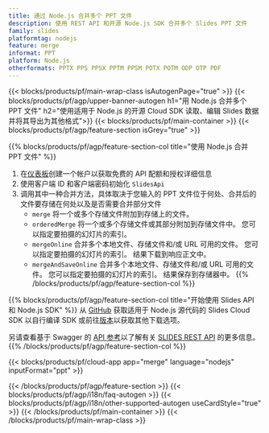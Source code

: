 ```yaml
---
title: 通过 Node.js 合并多个 PPT 文件
description: 使用 REST API 和开源 Node.js SDK 合并多个 Slides PPT 文件
family: slides
platformtag: nodejs
feature: merge
informat: PPT
platform: Node.js
otherformats: PPTX PPS PPSX PPTM PPSM POTX POTM ODP OTP PDF
---
```


{{< blocks/products/pf/main-wrap-class isAutogenPage="true" >}}
{{< blocks/products/pf/agp/upper-banner-autogen h1="用 Node.js 合并多个 PPT 文件" h2="使用适用于 Node.js 的开源 Cloud SDK 读取、编辑 Slides 数据并将其导出为其他格式">}}
{{< blocks/products/pf/main-container >}}
{{< blocks/products/pf/agp/feature-section isGrey="true" >}}

{{% blocks/products/pf/agp/feature-section-col title="使用 Node.js 合并 PPT 文件" %}}
1. 在<a href="https://dashboard.aspose.cloud/">仪表板</a>创建一个帐户以获取免费的 API 配额和授权详细信息
1. 使用客户端 ID 和客户端密码初始化 ```SlidesApi```
1. 调用其中一种合并方法，具体取决于您输入的 PPT 文件位于何处、合并后的文件要存储在何处以及是否需要合并部分文件
    - ```merge``` 将一个或多个存储文件附加到存储上的文件。
    - ```orderedMerge``` 将一个或多个存储文件或其部分附加到存储文件中。 您可以指定要拍摄的幻灯片的索引。
    - ```mergeOnline``` 合并多个本地文件、存储文件和/或 URL 可用的文件。 您可以指定要拍摄的幻灯片的索引。 结果下载到响应正文中。
    - ```mergeAndSaveOnline``` 合并多个本地文件、存储文件和/或 URL 可用的文件。 您可以指定要拍摄的幻灯片的索引。 结果保存到存储器中。
{{% /blocks/products/pf/agp/feature-section-col %}}

{{% blocks/products/pf/agp/feature-section-col title="开始使用 Slides API 和 Node.js SDK" %}}
从 [GitHub](https://github.com/aspose-slides-cloud/aspose-slides-cloud-nodejs) 获取适用于 Node.js 源代码的 Slides Cloud SDK 以自行编译 SDK 或前往[版本](https://releases.aspose.cloud/)以获取其他下载选项。
 
另请查看基于 Swagger 的 [API 参考](https://apireference.aspose.cloud/slides/)以了解有关 [SLIDES REST API](https://products.aspose.cloud/slides/curl/) 的更多信息。
{{% /blocks/products/pf/agp/feature-section-col %}}

{{< blocks/products/pf/cloud-app app="merge" language="nodejs" inputFormat="ppt" >}}

{{< /blocks/products/pf/agp/feature-section >}}
{{< blocks/products/pf/agp/i18n/faq-autogen >}}
{{< blocks/products/pf/agp/i18n/other-supported-autogen useCardStyle="true" >}}
{{< /blocks/products/pf/main-container >}}
{{< /blocks/products/pf/main-wrap-class >}}